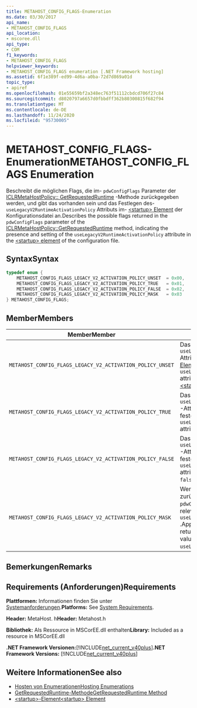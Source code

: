 ```yaml
---
title: METAHOST_CONFIG_FLAGS-Enumeration
ms.date: 03/30/2017
api_name:
- METAHOST_CONFIG_FLAGS
api_location:
- mscoree.dll
api_type:
- COM
f1_keywords:
- METAHOST_CONFIG_FLAGS
helpviewer_keywords:
- METAHOST_CONFIG_FLAGS enumeration [.NET Framework hosting]
ms.assetid: 6f1e389f-ed99-4d6a-a0ba-72d7d869a01d
topic_type:
- apiref
ms.openlocfilehash: 01e55659bf2a348ec763f51112cbdcd706f27c84
ms.sourcegitcommit: d8020797a6657d0fbbdff362b80300815f682f94
ms.translationtype: MT
ms.contentlocale: de-DE
ms.lasthandoff: 11/24/2020
ms.locfileid: "95730005"
---
```

# <a name="metahost_config_flags-enumeration"></a><span data-ttu-id="a274e-102">METAHOST_CONFIG_FLAGS-Enumeration</span><span class="sxs-lookup"><span data-stu-id="a274e-102">METAHOST_CONFIG_FLAGS Enumeration</span></span>

<span data-ttu-id="a274e-103">Beschreibt die möglichen Flags, die im- `pdwConfigFlags` Parameter der [ICLRMetaHostPolicy:: GetRequestedRuntime](iclrmetahostpolicy-getrequestedruntime-method.md) -Methode zurückgegeben werden, und gibt das vorhanden sein und das Festlegen des- `useLegacyV2RuntimeActivationPolicy` Attributs im- [ \<startup> Element](../../configure-apps/file-schema/startup/startup-element.md) der Konfigurationsdatei an.</span><span class="sxs-lookup"><span data-stu-id="a274e-103">Describes the possible flags returned in the `pdwConfigFlags` parameter of the [ICLRMetaHostPolicy::GetRequestedRuntime](iclrmetahostpolicy-getrequestedruntime-method.md) method, indicating the presence and setting of the `useLegacyV2RuntimeActivationPolicy` attribute in the [\<startup> element](../../configure-apps/file-schema/startup/startup-element.md) of the configuration file.</span></span>  
  
## <a name="syntax"></a><span data-ttu-id="a274e-104">Syntax</span><span class="sxs-lookup"><span data-stu-id="a274e-104">Syntax</span></span>  
  
```cpp  
typedef enum {  
    METAHOST_CONFIG_FLAGS_LEGACY_V2_ACTIVATION_POLICY_UNSET  = 0x00,  
    METAHOST_CONFIG_FLAGS_LEGACY_V2_ACTIVATION_POLICY_TRUE   = 0x01,  
    METAHOST_CONFIG_FLAGS_LEGACY_V2_ACTIVATION_POLICY_FALSE  = 0x02,  
    METAHOST_CONFIG_FLAGS_LEGACY_V2_ACTIVATION_POLICY_MASK   = 0x03  
} METAHOST_CONFIG_FLAGS;  
```  
  
## <a name="members"></a><span data-ttu-id="a274e-105">Member</span><span class="sxs-lookup"><span data-stu-id="a274e-105">Members</span></span>  
  
|<span data-ttu-id="a274e-106">Member</span><span class="sxs-lookup"><span data-stu-id="a274e-106">Member</span></span>|<span data-ttu-id="a274e-107">BESCHREIBUNG</span><span class="sxs-lookup"><span data-stu-id="a274e-107">Description</span></span>|  
|------------|-----------------|  
|`METAHOST_CONFIG_FLAGS_LEGACY_V2_ACTIVATION_POLICY_UNSET`|<span data-ttu-id="a274e-108">Das- `useLegacyV2RuntimeActivationPolicy` Attribut war nicht im- [ \<startup> Element](../../configure-apps/file-schema/startup/startup-element.md)vorhanden.</span><span class="sxs-lookup"><span data-stu-id="a274e-108">The `useLegacyV2RuntimeActivationPolicy` attribute was not present in the [\<startup> Element](../../configure-apps/file-schema/startup/startup-element.md).</span></span>|  
|`METAHOST_CONFIG_FLAGS_LEGACY_V2_ACTIVATION_POLICY_TRUE`|<span data-ttu-id="a274e-109">Das `useLegacyV2RuntimeActivationPolicy` -Attribut war vorhanden und auf festgelegt `true` .</span><span class="sxs-lookup"><span data-stu-id="a274e-109">The `useLegacyV2RuntimeActivationPolicy` attribute was present and set to `true`.</span></span>|  
|`METAHOST_CONFIG_FLAGS_LEGACY_V2_ACTIVATION_POLICY_FALSE`|<span data-ttu-id="a274e-110">Das `useLegacyV2RuntimeActivationPolicy` -Attribut war vorhanden und auf festgelegt `false` .</span><span class="sxs-lookup"><span data-stu-id="a274e-110">The `useLegacyV2RuntimeActivationPolicy` attribute was present and set to `false`.</span></span>|  
|`METAHOST_CONFIG_FLAGS_LEGACY_V2_ACTIVATION_POLICY_MASK`|<span data-ttu-id="a274e-111">Wenden Sie diese Maske auf den in zurückgegebenen Wert `pdwConfigFlags` an, um die für relevanten Werte zu erhalten `useLegacyV2RuntimeActivationPolicy` .</span><span class="sxs-lookup"><span data-stu-id="a274e-111">Apply this mask to the value returned in `pdwConfigFlags` to get the values relevant to `useLegacyV2RuntimeActivationPolicy`.</span></span>|  
  
## <a name="remarks"></a><span data-ttu-id="a274e-112">Bemerkungen</span><span class="sxs-lookup"><span data-stu-id="a274e-112">Remarks</span></span>  
  
## <a name="requirements"></a><span data-ttu-id="a274e-113">Requirements (Anforderungen)</span><span class="sxs-lookup"><span data-stu-id="a274e-113">Requirements</span></span>  

 <span data-ttu-id="a274e-114">**Plattformen:** Informationen finden Sie unter [Systemanforderungen](../../get-started/system-requirements.md).</span><span class="sxs-lookup"><span data-stu-id="a274e-114">**Platforms:** See [System Requirements](../../get-started/system-requirements.md).</span></span>  
  
 <span data-ttu-id="a274e-115">**Header:** MetaHost. h</span><span class="sxs-lookup"><span data-stu-id="a274e-115">**Header:** Metahost.h</span></span>  
  
 <span data-ttu-id="a274e-116">**Bibliothek:** Als Ressource in MSCorEE.dll enthalten</span><span class="sxs-lookup"><span data-stu-id="a274e-116">**Library:** Included as a resource in MSCorEE.dll</span></span>  
  
 <span data-ttu-id="a274e-117">**.NET Framework Versionen:**[!INCLUDE[net_current_v40plus](../../../../includes/net-current-v40plus-md.md)]</span><span class="sxs-lookup"><span data-stu-id="a274e-117">**.NET Framework Versions:** [!INCLUDE[net_current_v40plus](../../../../includes/net-current-v40plus-md.md)]</span></span>  
  
## <a name="see-also"></a><span data-ttu-id="a274e-118">Weitere Informationen</span><span class="sxs-lookup"><span data-stu-id="a274e-118">See also</span></span>

- [<span data-ttu-id="a274e-119">Hosten von Enumerationen</span><span class="sxs-lookup"><span data-stu-id="a274e-119">Hosting Enumerations</span></span>](hosting-enumerations.md)
- [<span data-ttu-id="a274e-120">GetRequestedRuntime-Methode</span><span class="sxs-lookup"><span data-stu-id="a274e-120">GetRequestedRuntime Method</span></span>](iclrmetahostpolicy-getrequestedruntime-method.md)
- [<span data-ttu-id="a274e-121">\<startup>-Element</span><span class="sxs-lookup"><span data-stu-id="a274e-121">\<startup> Element</span></span>](../../configure-apps/file-schema/startup/startup-element.md)
